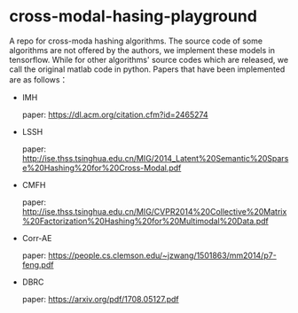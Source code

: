 # cross-modal-hasing-playground

A repo for cross-moda hashing algorithms.
The source code of some algorithms are not offered by the authors, we implement these models in tensorflow. While for other algorithms' 
source codes which are released, we call the original matlab code in python.
Papers that have been implemented are as follows：
* IMH
  
  paper: https://dl.acm.org/citation.cfm?id=2465274
* LSSH
  
  paper: http://ise.thss.tsinghua.edu.cn/MIG/2014_Latent%20Semantic%20Sparse%20Hashing%20for%20Cross-Modal.pdf
* CMFH
  
  paper: http://ise.thss.tsinghua.edu.cn/MIG/CVPR2014%20Collective%20Matrix%20Factorization%20Hashing%20for%20Multimodal%20Data.pdf
* Corr-AE
  
  paper: https://people.cs.clemson.edu/~jzwang/1501863/mm2014/p7-feng.pdf
* DBRC
  
  paper: https://arxiv.org/pdf/1708.05127.pdf

